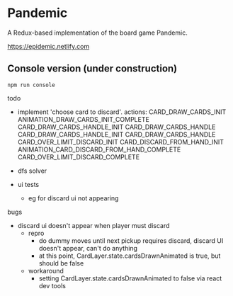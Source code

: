 # Pandemic
A Redux-based implementation of the board game Pandemic.

https://epidemic.netlify.com

## Console version (under construction)

`npm run console`

todo
- implement 'choose card to discard'. actions:
CARD_DRAW_CARDS_INIT
ANIMATION_DRAW_CARDS_INIT_COMPLETE
CARD_DRAW_CARDS_HANDLE_INIT
CARD_DRAW_CARDS_HANDLE
CARD_DRAW_CARDS_HANDLE_INIT
CARD_DRAW_CARDS_HANDLE
CARD_OVER_LIMIT_DISCARD_INIT
CARD_DISCARD_FROM_HAND_INIT
ANIMATION_CARD_DISCARD_FROM_HAND_COMPLETE
CARD_OVER_LIMIT_DISCARD_COMPLETE

- dfs solver
- ui tests
    - eg for discard ui not appearing

bugs
- discard ui doesn't appear when player must discard
    - repro
        - do dummy moves until next pickup requires discard, discard UI doesn't appear, can't do anything
        - at this point, CardLayer.state.cardsDrawnAnimated is true, but should be false
    - workaround
        - setting CardLayer.state.cardsDrawnAnimated to false via react dev tools